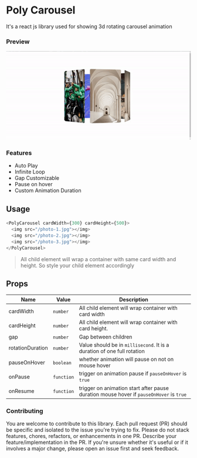 # Poly Carousel

It's a react js library used for showing 3d rotating carousel animation

### Preview

![Preview](public/poly-carousel-demo.gif)

### Features

- Auto Play
- Infinite Loop
- Gap Customizable
- Pause on hover
- Custom Animation Duration

## Usage

```javascript
<PolyCarousel cardWidth={300} cardHeight={500}>
  <img src="/photo-1.jpg"></img>
  <img src="/photo-2.jpg"></img>
  <img src="/photo-3.jpg"></img>
</PolyCarousel>
```

> All child element will wrap a container with same card width and height. So style your child element accordingly

## Props

| Name             | Value      | Description                                                                             |
| ---------------- | ---------- | --------------------------------------------------------------------------------------- |
| cardWidth        | `number`   | All child element will wrap container with card width                                   |
| cardHeight       | `number`   | All child element will wrap container with card height.                                 |
| gap              | `number`   | Gap between children                                                                    |
| rotationDuration | `number`   | Value should be in `millisecond`. It is a duration of one full rotation                 |
| pauseOnHover     | `boolean`  | whether animation will pause on not on mouse hover                                      |
| onPause          | `function` | trigger on animation pause if `pauseOnHover` is `true`                                  |
| onResume         | `function` | trigger on animation start after pause duration mouse hover if `pauseOnHover` is `true` |

### Contributing

You are welcome to contribute to this library.
Each pull request (PR) should be specific and isolated to the issue you're trying to fix. Please do not stack features, chores, refactors, or enhancements in one PR. Describe your feature/implementation in the PR. If you're unsure whether it's useful or if it involves a major change, please open an issue first and seek feedback.
